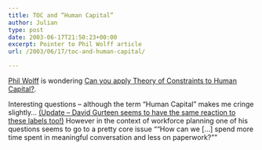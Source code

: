 ```yaml
---
title: TOC and “Human Capital”
author: Julian
type: post
date: 2003-06-17T21:50:23+00:00
excerpt: Pointer to Phil Wolff article
url: /2003/06/17/toc-and-human-capital/

---
```

[Phil Wolff][1] is wondering [Can you apply Theory of Constraints to Human Capital?][2]. 

Interesting questions &#8211; although the term &#8220;Human Capital&#8221; makes me cringe slightly&#8230; <ins>(Update &#8211; David Gurteen seems to have the <a href="https://www.gurteen.com/gurteen/gurteen.nsf/0/4E981D1E0F1010AF80256D29002FF160/">same reaction</a> to these labels too!)</ins> However in the context of workforce planning one of his questions seems to go to a pretty core issue <q>&#8220;How can we [&#8230;] spend more time spent in meaningful conversation and less on paperwork?&#8221;</q>

 [1]: https://dijest.com/aka/
 [2]: https://dijest.com/aka/2003/06/16.html#a2444